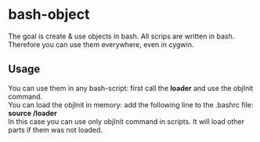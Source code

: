 # bash-object
The goal is create &amp; use objects in bash. All scrips are written in bash. Therefore you can use them everywhere, even in cygwin.

## Usage
You can use them in any bash-script: first call the **loader** and use the objInit command.  
You can load the objInit in memory: add the following line to the .bashrc file:  
  **source <path-to>/loader**  
In this case you can use only objInit command in scripts. It will load other parts if them was not loaded.

